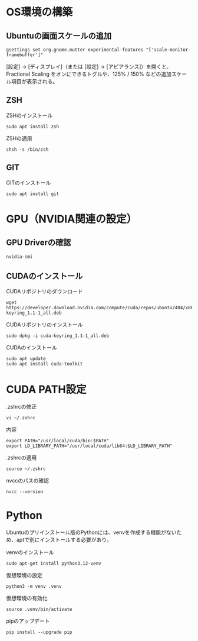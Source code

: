 # OS環境の構築

## Ubuntuの画面スケールの追加

    gsettings set org.gnome.mutter experimental-features "['scale-monitor-framebuffer']"

[設定] -> [ディスプレイ]（または [設定] -> [アピアランス]）を開くと、Fractional Scaling をオンにできるトグルや、125% / 150% などの追加スケール項目が表示される。

## ZSH

ZSHのインストール

    sudo apt install zsh

ZSHの適用

    chsh -s /bin/zsh

## GIT

GITのインストール

    sudo apt install git

# GPU（NVIDIA関連の設定）

## GPU Driverの確認

    nvidia-smi

## CUDAのインストール

CUDAリポジトリのダウンロード

    wget https://developer.download.nvidia.com/compute/cuda/repos/ubuntu2404/x86_64/cuda-keyring_1.1-1_all.deb

CUDAリポジトリのインストール

    sudo dpkg -i cuda-keyring_1.1-1_all.deb

CUDAのインストール

    sudo apt update
    sudo apt install cuda-toolkit

# CUDA PATH設定

.zshrcの修正

    vi ~/.zshrc

内容

    export PATH="/usr/local/cuda/bin:$PATH"
    export LD_LIBRARY_PATH="/usr/local/cuda/lib64:$LD_LIBRARY_PATH"

.zshrcの適用

    source ~/.zshrc

nvccのパスの確認

    nvcc --version

# Python

Ubuntuのプリインストール版のPythonには、venvを作成する機能がないため、aptで別にインストールする必要があり。

venvのインストール

    sudo apt-get install python3.12-venv

仮想環境の設定

    python3 -m venv .venv

仮想環境の有効化

    source .venv/bin/activate

pipのアップデート

    pip install --upgrade pip


